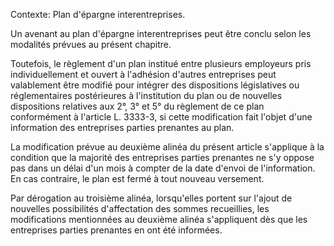 Contexte: Plan d'épargne interentreprises.

Un avenant au plan d'épargne interentreprises peut être conclu selon les modalités prévues au présent chapitre.

Toutefois, le règlement d'un plan institué entre plusieurs employeurs pris individuellement et ouvert à l'adhésion d'autres entreprises peut valablement être modifié pour intégrer des dispositions législatives ou réglementaires postérieures à l'institution du plan ou de nouvelles dispositions relatives aux 2°, 3° et 5° du règlement de ce plan conformément à l'article L. 3333-3, si cette modification fait l'objet d'une information des entreprises parties prenantes au plan.

La modification prévue au deuxième alinéa du présent article s'applique à la condition que la majorité des entreprises parties prenantes ne s'y oppose pas dans un délai d'un mois à compter de la date d'envoi de l'information. En cas contraire, le plan est fermé à tout nouveau versement.

Par dérogation au troisième alinéa, lorsqu'elles portent sur l'ajout de nouvelles possibilités d'affectation des sommes recueillies, les modifications mentionnées au deuxième alinéa s'appliquent dès que les entreprises parties prenantes en ont été informées.
